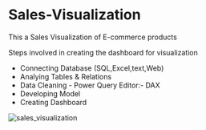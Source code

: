 # Sales-Visualization
This a Sales Visualization of E-commerce products

Steps involved in creating the dashboard for visualization

- Connecting Database (SQL,Excel,text,Web)
- Analying Tables & Relations
- Data Cleaning - Power Query Editor:- DAX
- Developing Model
- Creating Dashboard


![sales_visualization](https://user-images.githubusercontent.com/100993371/223325116-dbaa5ad2-8759-4056-9405-fd903b149ea7.png)
